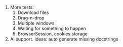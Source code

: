 1. More tests:
   1. Download files
   2. Drag-n-drop
   3. Multiple windows
   4. Waiting for something to happen
   5. BrowserSession, cookies storage
2. AI support. Ideas: auto generate missing docstrings
